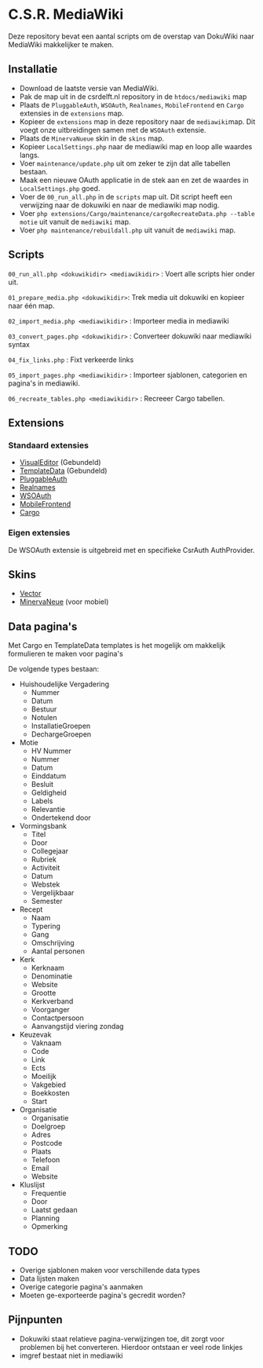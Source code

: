 # C.S.R. MediaWiki

Deze repository bevat een aantal scripts om de overstap van DokuWiki naar MediaWiki makkelijker te maken.

## Installatie

- Download de laatste versie van MediaWiki.
- Pak de map uit in de csrdelft.nl repository in de `htdocs/mediawiki` map
- Plaats de `PluggableAuth`, `WSOAuth`, `Realnames`, `MobileFrontend` en `Cargo` extensies in de `extensions` map.
- Kopieer de `extensions` map in deze repository naar de `mediawiki`map. Dit voegt onze uitbreidingen samen met de `WSOAuth` extensie.
- Plaats de `MinervaNueue` skin in de `skins` map.
- Kopieer `LocalSettings.php` naar de mediawiki map en loop alle waardes langs.
- Voer `maintenance/update.php` uit om zeker te zijn dat alle tabellen bestaan.
- Maak een nieuwe OAuth applicatie in de stek aan en zet de waardes in `LocalSettings.php` goed.
- Voer de `00_run_all.php` in de `scripts` map uit. Dit script heeft een verwijzing naar de dokuwiki en naar de mediawiki map nodig.
- Voer `php extensions/Cargo/maintenance/cargoRecreateData.php --table motie` uit vanuit de `mediawiki` map.
- Voer `php maintenance/rebuildall.php` uit vanuit de `mediawiki` map.

## Scripts

`00_run_all.php <dokuwikidir> <mediawikidir>` : Voert alle scripts hier onder uit.

`01_prepare_media.php <dokuwikidir>`: Trek media uit dokuwiki en kopieer naar één map.

`02_import_media.php <mediawikidir>` : Importeer media in mediawiki

`03_convert_pages.php <dokuwikidir>` : Converteer dokuwiki naar mediawiki syntax

`04_fix_links.php` : Fixt verkeerde links

`05_import_pages.php <mediawikidir>` : Importeer sjablonen, categorien en pagina's in mediawiki.

`06_recreate_tables.php <mediawikidir>` : Recreeer Cargo tabellen.

## Extensions

### Standaard extensies

- [VisualEditor](https://www.mediawiki.org/wiki/Extension:VisualEditor) (Gebundeld)
- [TemplateData](https://www.mediawiki.org/wiki/Extension:TemplateData) (Gebundeld)
- [PluggableAuth](https://www.mediawiki.org/wiki/Extension:PluggableAuth)
- [Realnames](https://www.mediawiki.org/wiki/Extension:Realnames)
- [WSOAuth](https://www.mediawiki.org/wiki/Extension:WSOAuth)
- [MobileFrontend](https://www.mediawiki.org/wiki/Extension:MobileFrontend)
- [Cargo](https://www.mediawiki.org/wiki/Extension:Cargo)

### Eigen extensies

De WSOAuth extensie is uitgebreid met en specifieke CsrAuth AuthProvider.

## Skins

- [Vector](https://www.mediawiki.org/wiki/Skin:Vector)
- [MinervaNeue](https://www.mediawiki.org/wiki/Skin:MinervaNeue) (voor mobiel)

## Data pagina's

Met Cargo en TemplateData templates is het mogelijk om makkelijk formulieren te maken voor pagina's

De volgende types bestaan:

- Huishoudelijke Vergadering
    - Nummer
    - Datum
    - Bestuur
    - Notulen
    - InstallatieGroepen
    - DechargeGroepen
- Motie
    - HV Nummer
    - Nummer
    - Datum
    - Einddatum
    - Besluit
    - Geldigheid
    - Labels
    - Relevantie
    - Ondertekend door
- Vormingsbank
    - Titel
    - Door
    - Collegejaar
    - Rubriek
    - Activiteit
    - Datum
    - Webstek
    - Vergelijkbaar
    - Semester
- Recept
    - Naam
    - Typering
    - Gang
    - Omschrijving
    - Aantal personen
- Kerk
    - Kerknaam
    - Denominatie
    - Website
    - Grootte
    - Kerkverband
    - Voorganger
    - Contactpersoon
    - Aanvangstijd viering zondag
- Keuzevak
    - Vaknaam
    - Code
    - Link
    - Ects
    - Moeilijk
    - Vakgebied
    - Boekkosten
    - Start
- Organisatie
    - Organisatie
    - Doelgroep
    - Adres
    - Postcode
    - Plaats
    - Telefoon
    - Email
    - Website
- Kluslijst
    - Frequentie
    - Door
    - Laatst gedaan
    - Planning
    - Opmerking

## TODO

- Overige sjablonen maken voor verschillende data types
- Data lijsten maken
- Overige categorie pagina's aanmaken
- Moeten ge-exporteerde pagina's gecredit worden?

## Pijnpunten

- Dokuwiki staat relatieve pagina-verwijzingen toe, dit zorgt voor problemen bij het converteren. Hierdoor ontstaan er veel rode linkjes
- imgref bestaat niet in mediawiki
